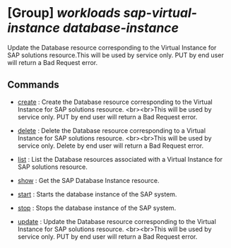 # [Group] _workloads sap-virtual-instance database-instance_

Update the Database resource corresponding to the Virtual Instance for SAP solutions resource.This will be used by service only. PUT by end user will return a Bad Request error.

## Commands

- [create](/Commands/workloads/sap-virtual-instance/database-instance/_create.md)
: Create the Database resource corresponding to the Virtual Instance for SAP solutions resource. &lt;br&gt;&lt;br&gt;This will be used by service only. PUT by end user will return a Bad Request error.

- [delete](/Commands/workloads/sap-virtual-instance/database-instance/_delete.md)
: Delete the Database resource corresponding to a Virtual Instance for SAP solutions resource. &lt;br&gt;&lt;br&gt;This will be used by service only. Delete by end user will return a Bad Request error.

- [list](/Commands/workloads/sap-virtual-instance/database-instance/_list.md)
: List the Database resources associated with a Virtual Instance for SAP solutions resource.

- [show](/Commands/workloads/sap-virtual-instance/database-instance/_show.md)
: Get the SAP Database Instance resource.

- [start](/Commands/workloads/sap-virtual-instance/database-instance/_start.md)
: Starts the database instance of the SAP system.

- [stop](/Commands/workloads/sap-virtual-instance/database-instance/_stop.md)
: Stops the database instance of the SAP system.

- [update](/Commands/workloads/sap-virtual-instance/database-instance/_update.md)
: Update the Database resource corresponding to the Virtual Instance for SAP solutions resource. &lt;br&gt;&lt;br&gt;This will be used by service only. PUT by end user will return a Bad Request error.
